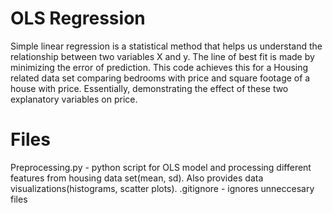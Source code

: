 # OLS Regression
Simple linear regression is a statistical method that helps us understand the relationship between two variables X and y. The line of best fit is made by minimizing the error of prediction. 
This code achieves this for a Housing related data set comparing bedrooms with price and square footage of a house with price. Essentially, demonstrating the effect of these two explanatory variables on price. 

# Files
Preprocessing.py - python script for OLS model and processing different features from housing data set(mean, sd). Also provides data visualizations(histograms, scatter plots).
.gitignore - ignores unneccesary files
